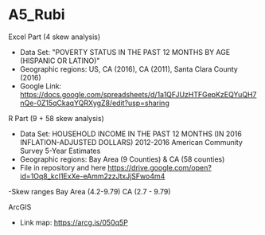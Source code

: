 # A5_Rubi

Excel Part (4 skew analysis)

- Data Set: "POVERTY STATUS IN THE PAST 12 MONTHS BY AGE (HISPANIC OR LATINO)" 
- Geographic regions: US, CA (2016), CA (2011), Santa Clara County (2016)
- Google Link: https://docs.google.com/spreadsheets/d/1a1QFJUzHTFGepKzEQYuQH7nQe-0Z15qCkaqYQRXygZ8/edit?usp=sharing

R Part (9 + 58 skew analysis)
- Data Set: HOUSEHOLD INCOME IN THE PAST 12 MONTHS (IN 2016 INFLATION-ADJUSTED DOLLARS) 2012-2016 American Community Survey 5-Year Estimates
- Geographic regions: Bay Area (9 Counties) & CA (58 counties)
- File in repository and here https://drive.google.com/open?id=1Oq8_kcI1ExXe-eAmm2zzJtxJjSFwo4m4

-Skew ranges 
Bay Area (4.2-9.79)
CA (2.7 - 9.79)

ArcGIS
- Link map: https://arcg.is/050q5P

